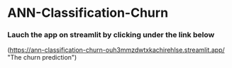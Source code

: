 # ANN-Classification-Churn

### Lauch the app on streamlit by clicking under the link below

(https://ann-classification-churn-ouh3mmzdwtxkachirehlse.streamlit.app/ "The churn prediction")
